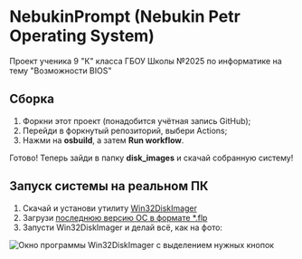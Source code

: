 # NebukinPrompt (Nebukin Petr Operating System)
Проект ученика 9 "К" класса ГБОУ Школы №2025 по информатике на тему "Возможности BIOS"

## Сборка
1. Форкни этот проект (понадобится учётная запись GitHub);
2. Перейди в форкнутый репозиторий, выбери Actions;
3. Нажми на __osbuild__, а затем __Run workflow__.
  

Готово! Теперь зайди в папку __disk_images__ и скачай собранную систему!

## Запуск системы на реальном ПК
1. Скачай и установи утилиту [Win32DiskImager](https://sourceforge.net/projects/win32diskimager/files/latest/download)
2. Загрузи [последнюю версию ОС в формате *.flp](https://github.com/PetrNebukin/NebukinPrompt/raw/main/disk_images/nebukinprompt.flp)
3. Запусти Win32DiskImager и делай всё, как на фото:
  
  
![Окно программы Win32DiskImager с выделением нужных кнопок](https://telegra.ph/file/e88db4a9b55cd0fa55f3d.png)
